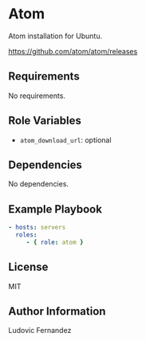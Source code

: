 # Atom

Atom installation for Ubuntu.

https://github.com/atom/atom/releases

## Requirements

No requirements.

## Role Variables

- `atom_download_url`: optional

## Dependencies

No dependencies.

## Example Playbook

```yml
- hosts: servers
  roles:
     - { role: atom }
```

## License

MIT

## Author Information

Ludovic Fernandez
